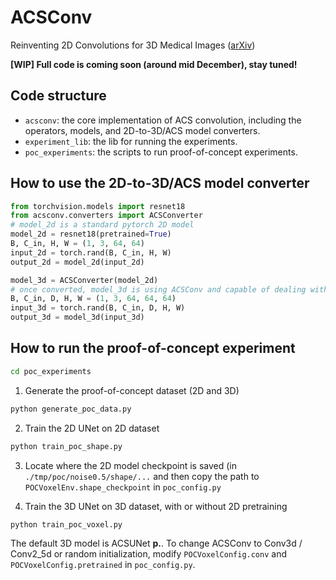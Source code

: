 # ACSConv
Reinventing 2D Convolutions for 3D Medical Images ([arXiv](https://arxiv.org/abs/1911.10477))

**[WIP] Full code is coming soon (around mid December), stay tuned!**
## Code structure
* ``acsconv``: the core implementation of ACS convolution, including the operators, models, and 2D-to-3D/ACS model converters. 
* ``experiment_lib``: the lib for running the experiments.
* ``poc_experiments``: the scripts to run proof-of-concept experiments.

## How to use the 2D-to-3D/ACS model converter
```python
from torchvision.models import resnet18
from acsconv.converters import ACSConverter
# model_2d is a standard pytorch 2D model
model_2d = resnet18(pretrained=True)
B, C_in, H, W = (1, 3, 64, 64)
input_2d = torch.rand(B, C_in, H, W)
output_2d = model_2d(input_2d)

model_3d = ACSConverter(model_2d)
# once converted, model_3d is using ACSConv and capable of dealing with 3D data.
B, C_in, D, H, W = (1, 3, 64, 64, 64)
input_3d = torch.rand(B, C_in, D, H, W)
output_3d = model_3d(input_3d)
```

## How to run the proof-of-concept experiment

```bash
cd poc_experiments
```

1. Generate the proof-of-concept dataset (2D and 3D)
```python
python generate_poc_data.py
```
2. Train the 2D UNet on 2D dataset
```python
python train_poc_shape.py
```
3. Locate where the 2D model checkpoint is saved (in ```./tmp/poc/noise0.5/shape/...``` and then copy the path to ```POCVoxelEnv.shape_checkpoint``` in ```poc_config.py```

4. Train the 3D UNet on 3D dataset, with or without 2D pretraining
```python
python train_poc_voxel.py
```

The default 3D model is ACSUNet **p.**. To change ACSConv to Conv3d / Conv2_5d or random initialization, modify ```POCVoxelConfig.conv``` and ```POCVoxelConfig.pretrained``` in ```poc_config.py```.